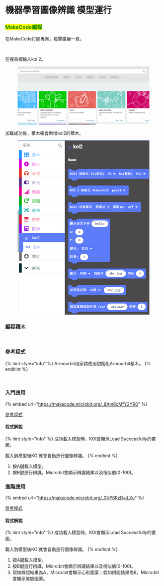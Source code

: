 # 機器學習圖像辨識 模型運行

### <mark style="color:green;">MakeCode編程</mark>

在MakeCode打開專案，點擊擴展一頁。

<figure><img src="https://kittenbothk.readthedocs.io/en/latest/_images/16-1.png" alt=""><figcaption></figcaption></figure>

在搜尋欄輸入koi 2。

<figure><img src="../../../.gitbook/assets/koi2_ext.gif" alt=""><figcaption></figcaption></figure>

加載成功後，積木欄會新增koi2的積木。

<figure><img src="../../../.gitbook/assets/image (1) (1) (1) (1) (1) (1) (1) (1) (1) (1) (1) (1) (1) (1) (1) (1) (1) (1) (1) (1) (1).png" alt=""><figcaption></figcaption></figure>

### 編程積木

<figure><img src="https://files.gitbook.com/v0/b/gitbook-x-prod.appspot.com/o/spaces%2FsN6MlwBFbL3P67FzMMyL%2Fuploads%2Fg8gveE0DC4idrYoORQEx%2Fimage.png?alt=media&#x26;token=97b18306-46f0-43d8-8aba-690e1ac10ca3" alt=""><figcaption></figcaption></figure>

### 參考程式

{% hint style="info" %}
Armourbit用家請使用初始化Armourbit積木。
{% endhint %}

<figure><img src="https://files.gitbook.com/v0/b/gitbook-x-prod.appspot.com/o/spaces%2F6uJvpXC43onNIIwhMlWo%2Fuploads%2FPGyECwlPd2M3JqUBLDfO%2Fimage.png?alt=media&#x26;token=662ace3f-a8eb-4fbf-8a10-1d9643c88b1e" alt=""><figcaption></figcaption></figure>

### 入門應用

{% embed url="https://makecode.microbit.org/_8Am6cMfY2YR6" %}

[參考程式](https://makecode.microbit.org/_8Am6cMfY2YR6)

#### 程式解說

{% hint style="info" %}
成功載入模型時，KOI會顯示Load Successfully的畫面。

載入到模型後KOI就會自動進行圖像辨識。
{% endhint %}

1. 按A鍵載入模型。
2. 按B鍵進行辨識，Micro:bit會顯示辨識結果以及相似值(0-100)。

### 進階應用

{% embed url="https://makecode.microbit.org/_0VP8RzDaiLXu" %}

[參考程式](https://makecode.microbit.org/_0VP8RzDaiLXu)

#### 程式解說

{% hint style="info" %}
成功載入模型時，KOI會顯示Load Successfully的畫面。

載入到模型後KOI就會自動進行圖像辨識。
{% endhint %}

1. 按A鍵載入模型。
2. 按B鍵進行辨識，Micro:bit會顯示辨識結果以及相似值(0-100)。
3. 假如辨認結果為A，Micro:bit會顯示心形圖案；假如辨認結果為B，Micro:bit會顯示笑臉圖案。
